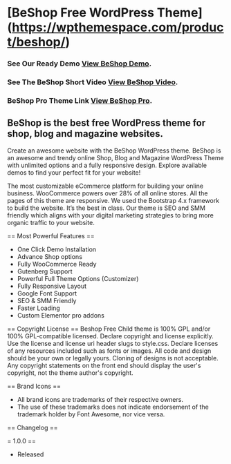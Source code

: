 # [BeShop Free WordPress Theme] (https://wpthemespace.com/product/beshop/)
### See Our Ready Demo [View BeShop Demo](https://bspro.wpcolors.net/).
### See The BeShop Short Video [View BeShop Video](https://youtu.be/NvsdChC1zjI).
### BeShop Pro Theme Link [View BeShop Pro](https://wpthemespace.com/product/beshop/).

## BeShop is the best free WordPress theme for shop, blog and magazine websites. 
Create an awesome website with the BeShop WordPress theme.
BeShop is an awesome and trendy online Shop, Blog and Magazine WordPress Theme with unlimited options and a fully responsive design. Explore available demos to find your perfect fit for your website!

The most customizable eCommerce platform for building your online business. WooCommerce powers over 28% of all online stores. All the pages of this theme are responsive. We used the Bootstrap 4.x framework to build the website. It’s the best in class. Our theme is SEO and SMM friendly which aligns with your digital marketing strategies to bring more organic traffic to your website.

== Most Powerful Features ==
* One Click Demo Installation
* Advance Shop options
* Fully WooCommerce Ready
* Gutenberg Support
* Powerful Full Theme Options (Customizer)
* Fully Responsive Layout
* Google Font Support
* SEO & SMM Friendly
* Faster Loading
* Custom Elementor pro addons


== Copyright License ==
Beshop Free Child theme  is 100% GPL and/or 100% GPL-compatible licensed.
Declare copyright and license explicitly. Use the license and license uri header slugs to style.css.
Declare licenses of any resources included such as fonts or images.
All code and design should be your own or legally yours. Cloning of designs is not acceptable.
Any copyright statements on the front end should display the user's copyright, not the theme author's copyright.


== Brand Icons ==

* All brand icons are trademarks of their respective owners.
* The use of these trademarks does not indicate endorsement of the trademark holder by Font Awesome, nor vice versa.



== Changelog ==

= 1.0.0 ==
* Released


 
	
